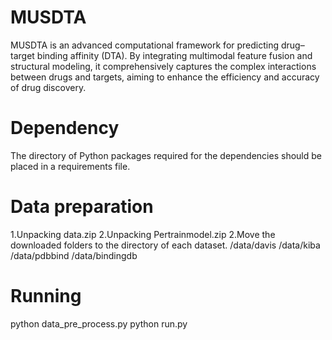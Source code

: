 # MUSDTA
MUSDTA is an advanced computational framework for predicting drug–target binding affinity (DTA). By integrating multimodal feature fusion and structural modeling, it comprehensively captures the complex interactions between drugs and targets, aiming to enhance the efficiency and accuracy of drug discovery.

# Dependency
The directory of Python packages required for the dependencies should be placed in a requirements file.

# Data preparation
1.Unpacking data.zip
2.Unpacking Pertrainmodel.zip
2.Move the downloaded folders to the directory of each dataset.
    /data/davis
    /data/kiba
    /data/pdbbind
    /data/bindingdb

# Running
python data_pre_process.py
python run.py
           
